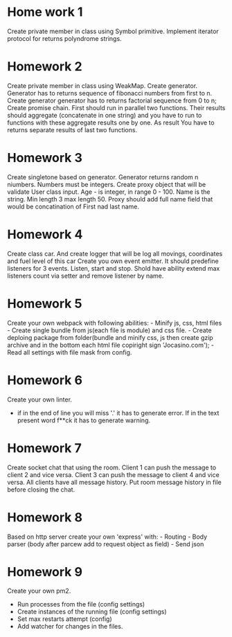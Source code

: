 # Home work 1
Create private member in class using Symbol primitive.
Implement iterator protocol for returns polyndrome strings.

# Homework 2
Create private member in class using WeakMap.
Create generator. Generator has to returns sequence of fibonacci numbers from first to n.
Create generator generator has to returns factorial sequence from 0 to n;
Create promise chain. First should run in parallel two functions. Their results should aggregate (concatenate in one string) and you have to run to functions with these aggregate results one by one. As result You have to returns separate results of last two functions.

# Homework 3
Create singletone based on generator. Generator returns random n niumbers. Numbers must be integers. 
Create proxy object that will be validate User class input. Age - is integer, in range 0 - 100. Name is the string. Min length 3 max length 50. Proxy should add full name field that would be concatination of First nad last name. 

# Homework 4
Create class car. And create logger that will be log all movings, coordinates and fuel level of this car
Create you own event emitter. It should predefine listeners for 3 events. Listen, start and stop. Shold have ability extend max listeners count via setter and remove listener by name.

# Homework 5
Create your own webpack with following abilities:
    - Minify js, css, html files
    - Create single bundle from js(each file is module) and css file.
    - Create deploing package from folder(bundle and minify css, js then create gzip archive and in the bottom each html file copiright sign 'Jocasino.com');
    - Read all settings with file mask from config.
# Homework 6
Create your own linter.
- if in the end of line you will miss '.' it has to generate error.
If in the text present word f**ck it has to generate warning. 

# Homework 7
Create socket chat that using the room. 
Client 1 can push the message to client 2 and vice versa.
Client 3 can push the message to client 4 and vice versa.
All clients have all message history.
Put room message history in file before closing the chat.

# Homework 8
Based on http server create your own 'express' with:
    - Routing
    - Body parser (body after parcew add to request object as field)
    - Send json

# Homework 9
Create your own pm2.
 - Run processes from the file (config settings)
 - Create instances of the running file (config settings)
 - Set max restarts attempt (config)
 - Add watcher for changes in the files.